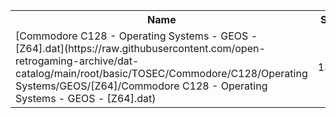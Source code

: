 <table>
<tr><th>Name</th><th>Size</th></tr>
<tr><td>[Commodore C128 - Operating Systems - GEOS - [Z64].dat](https://raw.githubusercontent.com/open-retrogaming-archive/dat-catalog/main/root/basic/TOSEC/Commodore/C128/Operating Systems/GEOS/[Z64]/Commodore C128 - Operating Systems - GEOS - [Z64].dat)</td><td>1333</td></tr>
</table>
